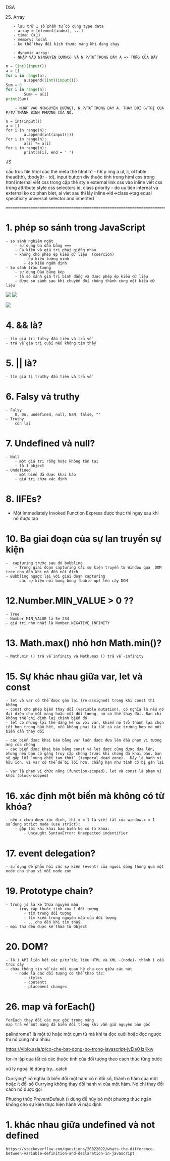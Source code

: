 DSA

25. Array

        - lưu trữ 1 số phần tử có cùng type data
        - array = [element[index], ...]
        - time: O(1)
        - memory: local
        - ko thể thay đổi kích thước mảng khi đang chạy

        - dynamic array:
        - NHẬP VÀO N(NGUYÊN DƯƠNG) VÀ N P/TỬ TRONG DÃY A => TỔNG CỦA DÃY

```py
n = (int)(input())
a = []
for i in range(n):
        a.append((int)(input()))
Sum = 0
for i in range(n):
        Sum+ = a[i]
print(Sum)
```

        - NHẬP VÀO N(NGUYÊN DƯƠNG), N P/TỬ TRONG DÃY A. THAY ĐỔI G/TRỊ CỦA P/TỬ THÀNH BÌNH PHƯƠNG CỦA NÓ.

```PY
n = int(input())
a = []
for i in range(n):
        a.append(int(input()))
for i in range(n):
        a[i] *= a[i]
for i in range(n):
        print(a[i], end = ' ')
```

JS


cấu trúc file html
các thẻ meta
thẻ html
    h1 - h6
    p
    img
    a
    ul, li, ol
    table
        thead(th), tbody(tr - td),
    input
    button
    div
thuộc tính trong html
css trong html
    internal
        viết css trong cặp thẻ style
    external
        link css vào
    inline
        viết css trong attribute style
css selectors
    id, class
priority - do uu tien
    internal va external ko co phan biet, ai viet sau thi lấy
    inline->id->class->tag
    equal specificity
    universal selector and inherited

    =============================================================================

    
# 1. phép so sánh trong JavaScript
    - so sánh nghiêm ngặt
        - sử dụng ba dấu bằng ===
        - Cả kiểu và giá trị phải giống nhau
        - không cho phép ép kiểu dữ liệu  (coercion)
            - ép kiểu tường minh
            - ép kiểu ngầm định
    - So sánh trừu tượng
        - sử dụng Dấu bằng kép
        - là so sánh giá trị bình đẳng và được phép ép kiểu dữ liệu
        - được so sánh sau khi chuyển đổi chúng thành cùng một kiểu dữ liệu
![](1-ep%20kieu%20tuong%20minh.png)
![](2-ep%20kieu%20ngam%20dinh.png)


![](3-callback.png)




# 4. && là?
    - tìm giá trị falsy đầu tiên và trả về
    - trả về giá trị cuối nếu không tìm thấy

# 5. || là?
    - tìm giá tị truthy đầu tiên và trả về

# 6. Falsy và truthy
    - Falsy
        0, 0n, undefined, null, NaN, false, ""
    - Truthy
        còn lại

# 7. Undefined và null?
    - Null
        - một giá trị rỗng hoặc không tồn tại
        - là 1 object
    - Undefined
        - một biến đã được khai báo
        - giá trị chưa xác định

# 8. IIFEs?
   - Một Immediately Invoked Function Express  được thực thi ngay sau khi nó được tạo


# 10. Ba giai đoạn của sự lan truyền sự kiện
    -  capturing trước sau đó bubbling
        - Trong giai đoạn capturing các sự kiện truyền từ Window qua  DOM tree cho đến khi nó đến nút đích
    - Bubbling ngược lại với giai đoạn capturing
        - các sự kiện nổi bong bóng (buble up) lên cây DOM


# 12.Number.MIN_VALUE > 0 ??
    - True
    - Number.MIN_VALUE là 5e-234
    - giá trị nhỏ nhất là Number.NEGATIVE_INFINITY

# 13. Math.max() nhỏ hơn Math.min()?
    - Math.min () trả về infinity và Math.max () trả về -infinity



# 15. Sự khác nhau giữa var, let và const
    - let và var có thể được gán lại (re-assigned) trong khi const thì không
    - const cho phép biến thay đổi (variable mutation), có nghĩa là nếu nó đại diện cho một mảng hoặc một đối tượng, nó có thể thay đổi. Bạn chỉ không thể chỉ định lại chính biến đó
    - let có những lợi thế đáng kể so với var, khiến nó trở thành lựa chọn tốt hơn trong hầu hết, nếu không phải là tất cả các trường hợp mà một biến cần thay đổi

    - các biến được khai báo bằng var luôn được đưa lên đầu phạm vi tương ứng của chúng
    - các biến được khai báo bằng const và let được cũng được đưa lên, nhưng nếu bạn cố gắng truy cập chúng trước khi chúng đã khai báo, bạn sẽ gặp lỗi ‘vùng chết tạm thời’ (temporal dead zone).  Đây là hành vi hữu ích, vì var có thể dễ bị lỗi hơn, chẳng hạn như tình cờ bị gán lại

    - var là phạm vi chức năng (function-scoped), let và const là phạm vi khối (block-scoped)

# 16. xác định một biến mà không có từ khóa?
    - nếu x chưa được xác định, thì x = 1 là viết tắt của window.x = 1
    sử dụng strict mode (use strict):
        - gặp lỗi khi khai bao biến ko có từ khóa:
            - Uncaught SyntaxError: Unexpected indentifier

# 17. event delegation?
    - sử dụng để phản hồi các sự kiện (event) của người dùng thông qua một node cha thay vì mỗi node con



# 19. Prototype chain?
    - trong js là kế thừa nguyên mẫu
        - truy cập thuộc tính của 1 đối tượng
            - tìm trong đối tượng
            - tìm kiếm trong nguyên mẫu của đối tượng
            - ...cho đến khi tìm thấy
    - mọi thứ đều được kế thừa từ Object

# 20. DOM?
    - là 1 API liên kết các p/tử tài liệu HTML và XML -(node)- thành 1 cấu trúc cây
    - chứa thông tin về các mối quan hệ cha-con giữa các nút
        - node là các đối tượng co thể thao tác:
            - styles
            - contentt
            - placement changes

# 26. map và forEach()
    forEach thay đổi các mục gốc trong mảng
    map trả về một mảng đã biến đổi trong khi vẫn giữ nguyên bản gốc


palindrome?
    là một từ hoặc một cụm từ mà khi ta đọc xuôi hoặc đọc ngược thì nó cũng như nhau

https://viblo.asia/p/co-che-bat-dong-bo-trong-javascript-jvElaO1zKkw

for-in
    lặp qua tất cả các thuộc tính của đối tượng theo cách thức từng bước

xử lý ngoại lệ
    dùng try...catch


Currying?
    có nghĩa là biến đổi một hàm có n đối số, thành n hàm của một hoặc ít đối số
    Currying không thay đổi hành vi của một hàm. Nó chỉ thay đổi cách nó được gọi

Phương thức PreventDefault ()
    dùng để hủy bỏ một phương thức
    ngăn không cho sự kiện thực hiện hành vi mặc định

    

# 1. khác nhau giữa undefined và not defined
    https://stackoverflow.com/questions/20822022/whats-the-difference-between-variable-definition-and-declaration-in-javascript
